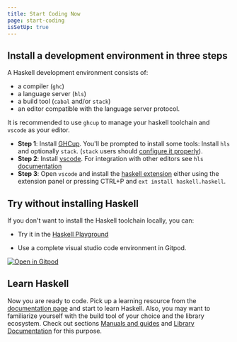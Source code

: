 ```yaml
---
title: Start Coding Now
page: start-coding
isSetUp: true
---
```


## Install a development environment in three steps

A Haskell development environment consists of:

- a compiler (`ghc`)
- a language server (`hls`)
- a build tool (`cabal` and/or `stack`)
- an editor compatible with the language server protocol.

It is recommended to use `ghcup` to manage your haskell toolchain and `vscode` as your editor.

- **Step 1**: Install [GHCup](https://www.haskell.org/ghcup/). You'll be prompted to install some tools: Install `hls` and optionally `stack`. (`stack` users should [configure it properly](https://docs.haskellstack.org/en/stable/Stack_and_VS_Code/#workaround-1)).
- **Step 2**: Install [vscode](https://code.visualstudio.com/). For integration with other editors see `hls` [documentation](https://haskell-language-server.readthedocs.io/en/latest/configuration.html#configuring-your-editor)
- **Step 3**: Open `vscode` and install the [haskell extension](https://marketplace.visualstudio.com/items?itemName=haskell.haskell) either using the extension panel or pressing CTRL+P and `ext install haskell.haskell`.

## Try without installing Haskell

If you don't want to install the Haskell toolchain locally, you can:

- Try it in the [Haskell Playground](https://play-haskell.tomsmeding.com/)

- Use a complete visual studio code environment in Gitpod.

[![Open in Gitpod](https://gitpod.io/button/open-in-gitpod.svg)](https://gitpod.io/#https://github.com/gitpod-io/template-haskell)

## Learn Haskell

Now you are ready to code. Pick up a learning resource from the [documentation page](/documentation/) and start to learn Haskell. Also, you may want to familiarize yourself with the build tool of your choice and the library ecosystem. Check out sections [Manuals and guides](/documentation/#manuals-and-guides) and [Library Documentation](/documentation/#library-documentation) for this purpose.
